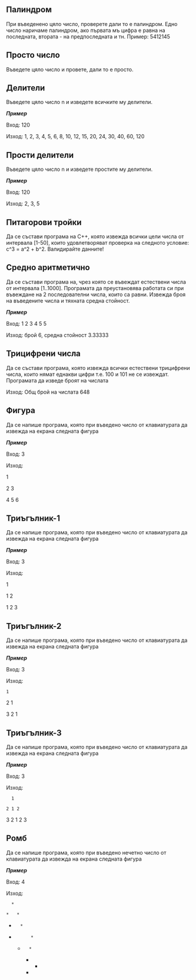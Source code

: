 ## Палиндром

При въведенено цяло число, проверете дали то е палиндром. Едно число наричаме палиндром, ако първата мъ цифра е равна на последната, втората - на предпоследната и тн. Пример: 5412145

## Просто число

Въведете цяло число и провете, дали то е просто.

## Делители

Въведете цяло число n и изведете всичките му делители.

***Пример***

Вход: 120

Изход: 1, 2, 3, 4, 5, 6, 8, 10, 12, 15, 20, 24, 30, 40, 60, 120

## Прости делители

Въведете цяло число n и изведете простите му делители.

***Пример***

Вход: 120

Изход: 2, 3, 5

## Питагорови тройки

Да се състави програма на C++, която извежда всички цели числа от интервала [1-50], които удовлетворяват проверка на следното условие: c^3 = a^2 + b^2. Валидирайте данните! 

## Средно аритметично

Да се състави програма на, чрез която се въвеждат естествени числа от интервала [1..1000]. Програмата да преустановява работата си при въвеждане на 2 последователни числа, които са равни. Извежда броя на въведените числа и тяхната средна стойност.

***Пример***

Вход: 1 2 3 4 5 5 

Изход: брой 6, средна стойност 3.33333

## Трицифрени числа

Да се състави програма, която извежда всички естествени трицифрени числа, които нямат еднакви цифри т.е. 100 и 101 не се извеждат. Програмата да изведе броят на числата

Изход: Общ брой на числата 648

## Фигура

Да се напише програма, която при въведено число от клавиатурата да извежда на екрана следната фигура

***Пример***

Вход: 3

Изход:

1

2 3

4 5 6

## Триъгълник-1

Да се напише програма, която при въведено число от клавиатурата да извежда на екрана следната фигура

***Пример***

Вход: 3

Изход:

1

1 2

1 2 3

## Триъгълник-2

Да се напише програма, която при въведено число от клавиатурата да извежда на екрана следната фигура

***Пример***

Вход: 3

Изход:

    1
    
  2 1
  
3 2 1

## Триъгълник-3

Да се напише програма, която при въведено число от клавиатурата да извежда на екрана следната фигура

***Пример***

Вход: 3

Изход:

      1
      
    2 1 2
    
  3 2 1 2 3

## Ромб

Да се напише програма, която при въведено нечетно число от клавиатурата да извежда на екрана следната фигура

***Пример***

Вход: 4

Изход:

      *
      
    *   *
    
  *       *
  
*           *

  *       *
  
    *   *
    
      *
